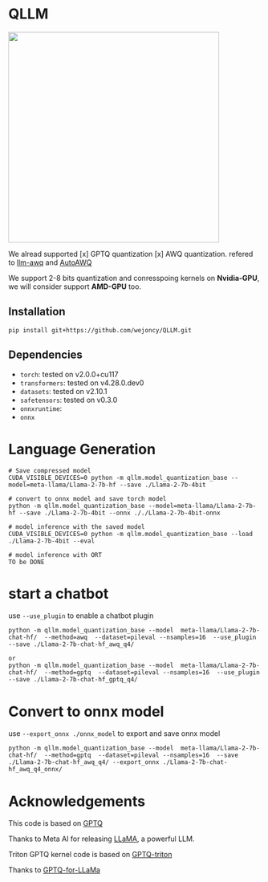 # QLLM
<img src="https://github.com/wejoncy/QLLM/blob/main/assets/fb201d9c-f889-4504-9ef5-ac77ec1cd8e2.jpg?raw=true" width="420">

We alread supported 
[x] GPTQ quantization 
[x] AWQ quantization. refered to [llm-awq](https://github.com/mit-han-lab/llm-awq) and [AutoAWQ](https://github.com/casper-hansen/AutoAWQ)

We support 2-8 bits quantization and conresspoing kernels on **Nvidia-GPU**, we will consider support **AMD-GPU** too.

## Installation
```
pip install git+https://github.com/wejoncy/QLLM.git
```
## Dependencies

* `torch`: tested on v2.0.0+cu117
* `transformers`: tested on v4.28.0.dev0
* `datasets`: tested on v2.10.1
* `safetensors`: tested on v0.3.0
* `onnxruntime`: 
* `onnx`

# Language Generation

```
# Save compressed model
CUDA_VISIBLE_DEVICES=0 python -m qllm.model_quantization_base --model=meta-llama/Llama-2-7b-hf --save ./Llama-2-7b-4bit

# convert to onnx model and save torch model
python -m qllm.model_quantization_base --model=meta-llama/Llama-2-7b-hf --save ./Llama-2-7b-4bit --onnx ././Llama-2-7b-4bit-onnx

# model inference with the saved model
CUDA_VISIBLE_DEVICES=0 python -m qllm.model_quantization_base --load ./Llama-2-7b-4bit --eval

# model inference with ORT
TO be DONE
```

# start a chatbot
use `--use_plugin` to enable a chatbot plugin

```
python -m qllm.model_quantization_base --model  meta-llama/Llama-2-7b-chat-hf/  --method=awq  --dataset=pileval --nsamples=16  --use_plugin --save ./Llama-2-7b-chat-hf_awq_q4/

or 
python -m qllm.model_quantization_base --model  meta-llama/Llama-2-7b-chat-hf/  --method=gptq  --dataset=pileval --nsamples=16  --use_plugin --save ./Llama-2-7b-chat-hf_gptq_q4/
```

# Convert to onnx model
use `--export_onnx ./onnx_model` to export and save onnx model
```
python -m qllm.model_quantization_base --model  meta-llama/Llama-2-7b-chat-hf/  --method=gptq  --dataset=pileval --nsamples=16  --save ./Llama-2-7b-chat-hf_awq_q4/ --export_onnx ./Llama-2-7b-chat-hf_awq_q4_onnx/
```

# Acknowledgements
This code is based on [GPTQ](https://github.com/IST-DASLab/gptq)

Thanks to Meta AI for releasing [LLaMA](https://arxiv.org/abs/2302.13971), a powerful LLM.

Triton GPTQ kernel code is based on [GPTQ-triton](https://github.com/fpgaminer/GPTQ-triton)

Thanks to [GPTQ-for-LLaMa](https://github.com/qwopqwop200/GPTQ-for-LLaMa)
